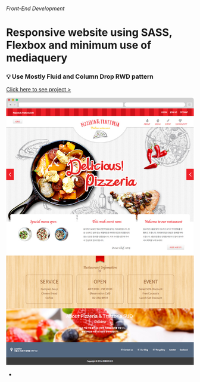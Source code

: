 
###### Front-End Development

# Responsive website using SASS, Flexbox and minimum use of mediaquery

### :bulb: Use Mostly Fluid and Column Drop RWD pattern

[Click here to see project >](https://jistudio.github.io/My_CSS_STUDY/02_sass_flexbox_pizza/index.html)

[<img src="/ASSETS/pizza.jpg" alt="vertical align">](https://jistudio.github.io/My_CSS_STUDY/02_sass_flexbox_pizza/index.html)

-

